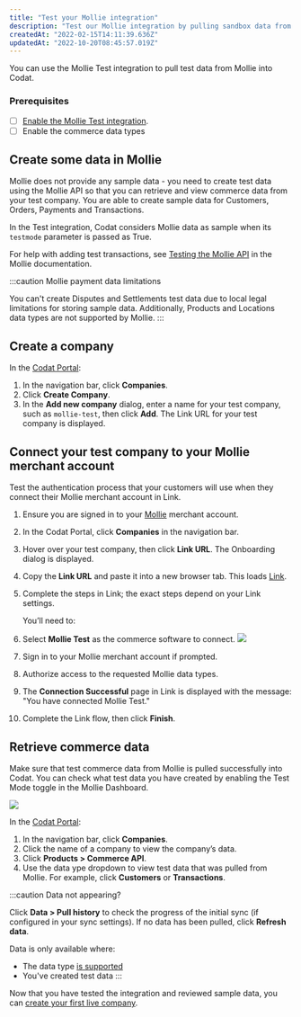 ```yaml
---
title: "Test your Mollie integration"
description: "Test our Mollie integration by pulling sandbox data from a test company"
createdAt: "2022-02-15T14:11:39.636Z"
updatedAt: "2022-10-20T08:45:57.019Z"
---
```


You can use the Mollie Test integration to pull test data from Mollie into Codat.

### Prerequisites

- [ ] [Enable the Mollie Test integration](/integrations/commerce/mollie/commerce-mollie-setup).
- [ ] Enable the commerce data types

## Create some data in Mollie

Mollie does not provide any sample data - you need to create test data using the Mollie API so that you can retrieve and view commerce data from your test company. You are able to create sample data for Customers, Orders, Payments and Transactions.

In the Test integration, Codat considers Mollie data as sample when its `testmode` parameter is passed as True.

For help with adding test transactions, see <a className="external" href="https://docs.mollie.com/overview/testing" target="_blank">Testing the Mollie API</a> in the Mollie documentation.

:::caution Mollie payment data limitations

You can't create Disputes and Settlements test data due to local legal limitations for storing sample data. Additionally, Products and Locations data types are not supported by Mollie.
:::

## Create a company

In the <a href="https://app.codat.io" target="_blank">Codat Portal</a>:

1. In the navigation bar, click **Companies**.
2. Click **Create Company**.
3. In the **Add new company** dialog, enter a name for your test company, such as `mollie-test`, then click **Add**. The Link URL for your test company is displayed.

## Connect your test company to your Mollie merchant account

Test the authentication process that your customers will use when they connect their Mollie merchant account in Link.

1. Ensure you are signed in to your <a className="external" href="https://www.mollie.com/en" target="_blank">Mollie</a> merchant account.
2. In the Codat Portal, click **Companies** in the navigation bar.
3. Hover over your test company, then click **Link URL**. The Onboarding dialog is displayed.
4. Copy the **Link URL** and paste it into a new browser tab. This loads [Link](/auth-flow/overview).
5. Complete the steps in Link; the exact steps depend on your Link settings.

   You’ll need to:

6. Select **Mollie Test** as the commerce software to connect.
   <img src="/img/old/19b0bff-36001_Mollie_-_selection.PNG" />
7. Sign in to your Mollie merchant account if prompted.
8. Authorize access to the requested Mollie data types.
9. The **Connection Successful** page in Link is displayed with the message: "You have connected Mollie Test."
10. Complete the Link flow, then click **Finish**.

## Retrieve commerce data

Make sure that test commerce data from Mollie is pulled successfully into Codat. You can check what test data you have created by enabling the Test Mode toggle in the Mollie Dashboard.

<img src="/img/old/762109c-36001_Mollie_-_test_toggle.PNG" />

In the <a href="https://app.codat.io" target="_blank">Codat Portal</a>:

1. In the navigation bar, click **Companies**.
2. Click the name of a company to view the company’s data.
4. Click **Products > Commerce API**.
5. Use the data ype dropdown to view test data that was pulled from Mollie. For example, click **Customers** or **Transactions**.

:::caution Data not appearing?

Click **Data > Pull history** to check the progress of the initial sync (if configured in your sync settings). If no data has been pulled, click **Refresh data**.

Data is only available where:
- The data type [is supported](https://knowledge.codat.io/supported-features/commerce?view=tab-by-integration&integrationKey=dxfw)
- You've created test data
:::

Now that you have tested the integration and reviewed sample data, you can [create your first live company](/other/portal/companies#add-a-new-company).
